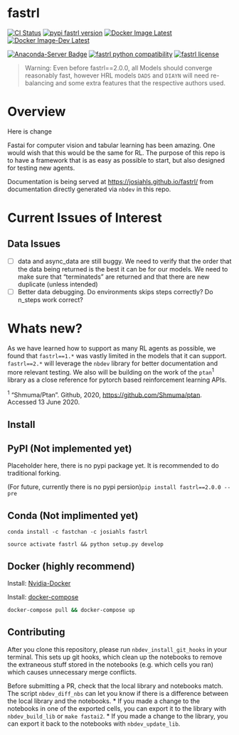 fastrl
================

<!-- WARNING: THIS FILE WAS AUTOGENERATED! DO NOT EDIT! -->

[![CI
Status](https://github.com/josiahls/fastrl/workflows/Fastrl%20Testing/badge.svg)](https://github.com/josiahls/fastrl/actions?query=workflow%3A%22Fastrl+Testing%22)
[![pypi fastrl
version](https://img.shields.io/pypi/v/fastrl.svg)](https://pypi.python.org/pypi/fastrl)
[![Docker Image
Latest](https://img.shields.io/docker/v/josiahls/fastrl?label=Docker&sort=date)](https://hub.docker.com/repository/docker/josiahls/fastrl)
[![Docker Image-Dev
Latest](https://img.shields.io/docker/v/josiahls/fastrl-dev?label=Docker%20Dev&sort=date)](https://hub.docker.com/repository/docker/josiahls/fastrl-dev)

[![Anaconda-Server
Badge](https://anaconda.org/josiahls/fastrl/badges/platforms.svg)](https://anaconda.org/josiahls/fastrl)
[![fastrl python
compatibility](https://img.shields.io/pypi/pyversions/fastrl.svg)](https://pypi.python.org/pypi/fastrl)
[![fastrl
license](https://img.shields.io/pypi/l/fastrl.svg)](https://pypi.python.org/pypi/fastrl)

> Warning: Even before fastrl==2.0.0, all Models should converge
> reasonably fast, however HRL models `DADS` and `DIAYN` will need
> re-balancing and some extra features that the respective authors used.

# Overview

Here is change

Fastai for computer vision and tabular learning has been amazing. One
would wish that this would be the same for RL. The purpose of this repo
is to have a framework that is as easy as possible to start, but also
designed for testing new agents.

Documentation is being served at https://josiahls.github.io/fastrl/ from
documentation directly generated via `nbdev` in this repo.

# Current Issues of Interest

## Data Issues

- [ ] data and async_data are still buggy. We need to verify that the
  order that the data being returned is the best it can be for our
  models. We need to make sure that “terminateds” are returned and that
  there are new duplicate (unless intended)
- [ ] Better data debugging. Do environments skips steps correctly? Do
  n_steps work correct?

# Whats new?

As we have learned how to support as many RL agents as possible, we
found that `fastrl==1.*` was vastly limited in the models that it can
support. `fastrl==2.*` will leverage the `nbdev` library for better
documentation and more relevant testing. We also will be building on the
work of the `ptan`<sup>1</sup> library as a close reference for pytorch
based reinforcement learning APIs.

<sup>1</sup> “Shmuma/Ptan”. Github, 2020,
https://github.com/Shmuma/ptan. Accessed 13 June 2020.

## Install

## PyPI (Not implemented yet)

Placeholder here, there is no pypi package yet. It is recommended to do
traditional forking.

(For future, currently there is no pypi
persion)`pip install fastrl==2.0.0 --pre`

## Conda (Not implimented yet)

`conda install -c fastchan -c josiahls fastrl`

`source activate fastrl && python setup.py develop`

## Docker (highly recommend)

Install:
[Nvidia-Docker](https://docs.nvidia.com/datacenter/cloud-native/container-toolkit/install-guide.html#docker)

Install: [docker-compose](https://docs.docker.com/compose/install/)

``` bash
docker-compose pull && docker-compose up
```

## Contributing

After you clone this repository, please run `nbdev_install_git_hooks` in
your terminal. This sets up git hooks, which clean up the notebooks to
remove the extraneous stuff stored in the notebooks (e.g. which cells
you ran) which causes unnecessary merge conflicts.

Before submitting a PR, check that the local library and notebooks
match. The script `nbdev_diff_nbs` can let you know if there is a
difference between the local library and the notebooks. \* If you made a
change to the notebooks in one of the exported cells, you can export it
to the library with `nbdev_build_lib` or `make fastai2`. \* If you made
a change to the library, you can export it back to the notebooks with
`nbdev_update_lib`.
